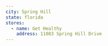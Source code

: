 ```yaml
---
city: Spring Hill
state: florida
stores:
  - name: Get Healthy
    address: 11083 Spring Hill Drive
---
```

